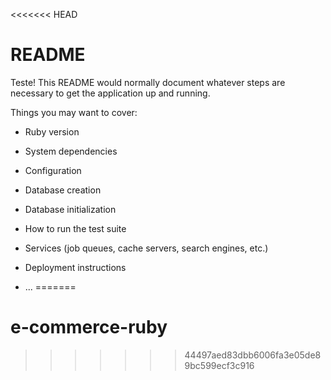 <<<<<<< HEAD
# README

Teste! 
This README would normally document whatever steps are necessary to get the
application up and running.

Things you may want to cover:

* Ruby version

* System dependencies

* Configuration

* Database creation

* Database initialization

* How to run the test suite

* Services (job queues, cache servers, search engines, etc.)

* Deployment instructions

* ...
=======
# e-commerce-ruby
>>>>>>> 44497aed83dbb6006fa3e05de89bc599ecf3c916
